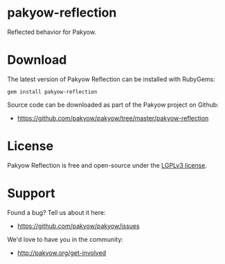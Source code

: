 # pakyow-reflection

Reflected behavior for Pakyow.

# Download

The latest version of Pakyow Reflection can be installed with RubyGems:

```
gem install pakyow-reflection
```

Source code can be downloaded as part of the Pakyow project on Github:

- https://github.com/pakyow/pakyow/tree/master/pakyow-reflection

# License

Pakyow Reflection is free and open-source under the [LGPLv3 license](https://choosealicense.com/licenses/gpl-3.0/).

# Support

Found a bug? Tell us about it here:

- https://github.com/pakyow/pakyow/issues

We'd love to have you in the community:

- http://pakyow.org/get-involved
